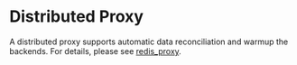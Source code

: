# Distributed Proxy

A distributed proxy supports automatic data reconciliation and warmup the backends. For details, please see [redis_proxy](https://github.com/yunbalabs/redis_proxy).